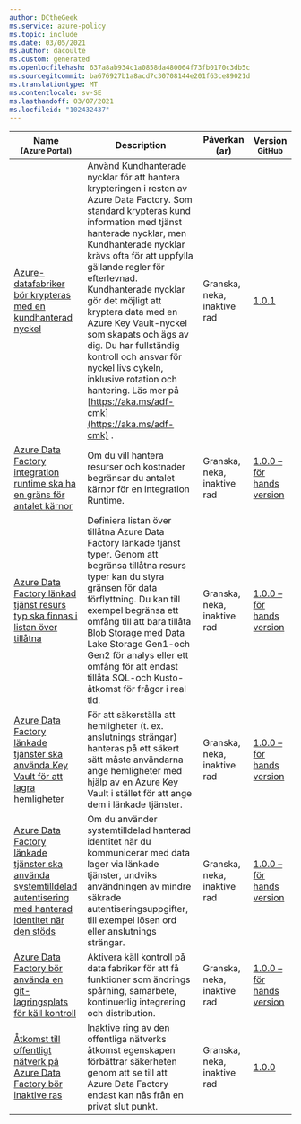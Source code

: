 ```yaml
---
author: DCtheGeek
ms.service: azure-policy
ms.topic: include
ms.date: 03/05/2021
ms.author: dacoulte
ms.custom: generated
ms.openlocfilehash: 637a8ab934c1a0858da480064f73fb0170c3db5c
ms.sourcegitcommit: ba676927b1a8acd7c30708144e201f63ce89021d
ms.translationtype: MT
ms.contentlocale: sv-SE
ms.lasthandoff: 03/07/2021
ms.locfileid: "102432437"
---
```

|Name<br /><sub>(Azure Portal)</sub> |Description |Påverkan (ar) |Version<br /><sub>GitHub</sub> |
|---|---|---|---|
|[Azure-datafabriker bör krypteras med en kundhanterad nyckel](https://portal.azure.com/#blade/Microsoft_Azure_Policy/PolicyDetailBlade/definitionId/%2Fproviders%2FMicrosoft.Authorization%2FpolicyDefinitions%2F4ec52d6d-beb7-40c4-9a9e-fe753254690e) |Använd Kundhanterade nycklar för att hantera krypteringen i resten av Azure Data Factory. Som standard krypteras kund information med tjänst hanterade nycklar, men Kundhanterade nycklar krävs ofta för att uppfylla gällande regler för efterlevnad. Kundhanterade nycklar gör det möjligt att kryptera data med en Azure Key Vault-nyckel som skapats och ägs av dig. Du har fullständig kontroll och ansvar för nyckel livs cykeln, inklusive rotation och hantering. Läs mer på [https://aka.ms/adf-cmk](https://aka.ms/adf-cmk) . |Granska, neka, inaktive rad |[1.0.1](https://github.com/Azure/azure-policy/blob/master/built-in-policies/policyDefinitions/Data%20Factory/DataFactory_CustomerManagedKey_Audit.json) |
|[Azure Data Factory integration runtime ska ha en gräns för antalet kärnor](https://portal.azure.com/#blade/Microsoft_Azure_Policy/PolicyDetailBlade/definitionId/%2Fproviders%2FMicrosoft.Authorization%2FpolicyDefinitions%2F85bb39b5-2f66-49f8-9306-77da3ac5130f) |Om du vill hantera resurser och kostnader begränsar du antalet kärnor för en integration Runtime. |Granska, neka, inaktive rad |[1.0.0 – för hands version](https://github.com/Azure/azure-policy/blob/master/built-in-policies/policyDefinitions/Data%20Factory/IR_Core_Count_Exceeds_Audit.json) |
|[Azure Data Factory länkad tjänst resurs typ ska finnas i listan över tillåtna](https://portal.azure.com/#blade/Microsoft_Azure_Policy/PolicyDetailBlade/definitionId/%2Fproviders%2FMicrosoft.Authorization%2FpolicyDefinitions%2F6809a3d0-d354-42fb-b955-783d207c62a8) |Definiera listan över tillåtna Azure Data Factory länkade tjänst typer. Genom att begränsa tillåtna resurs typer kan du styra gränsen för data förflyttning. Du kan till exempel begränsa ett omfång till att bara tillåta Blob Storage med Data Lake Storage Gen1-och Gen2 för analys eller ett omfång för att endast tillåta SQL-och Kusto-åtkomst för frågor i real tid. |Granska, neka, inaktive rad |[1.0.0 – för hands version](https://github.com/Azure/azure-policy/blob/master/built-in-policies/policyDefinitions/Data%20Factory/LinkedService_ResourceType_Audit.json) |
|[Azure Data Factory länkade tjänster ska använda Key Vault för att lagra hemligheter](https://portal.azure.com/#blade/Microsoft_Azure_Policy/PolicyDetailBlade/definitionId/%2Fproviders%2FMicrosoft.Authorization%2FpolicyDefinitions%2F127ef6d7-242f-43b3-9eef-947faf1725d0) |För att säkerställa att hemligheter (t. ex. anslutnings strängar) hanteras på ett säkert sätt måste användarna ange hemligheter med hjälp av en Azure Key Vault i stället för att ange dem i länkade tjänster. |Granska, neka, inaktive rad |[1.0.0 – för hands version](https://github.com/Azure/azure-policy/blob/master/built-in-policies/policyDefinitions/Data%20Factory/LinkedService_InlineSecrets_Audit.json) |
|[Azure Data Factory länkade tjänster ska använda systemtilldelad autentisering med hanterad identitet när den stöds](https://portal.azure.com/#blade/Microsoft_Azure_Policy/PolicyDetailBlade/definitionId/%2Fproviders%2FMicrosoft.Authorization%2FpolicyDefinitions%2Ff78ccdb4-7bf4-4106-8647-270491d2978a) |Om du använder systemtilldelad hanterad identitet när du kommunicerar med data lager via länkade tjänster, undviks användningen av mindre säkrade autentiseringsuppgifter, till exempel lösen ord eller anslutnings strängar. |Granska, neka, inaktive rad |[1.0.0 – för hands version](https://github.com/Azure/azure-policy/blob/master/built-in-policies/policyDefinitions/Data%20Factory/LinkedService_All_Auth_Audit_except_MSI.json) |
|[Azure Data Factory bör använda en git-lagringsplats för käll kontroll](https://portal.azure.com/#blade/Microsoft_Azure_Policy/PolicyDetailBlade/definitionId/%2Fproviders%2FMicrosoft.Authorization%2FpolicyDefinitions%2F77d40665-3120-4348-b539-3192ec808307) |Aktivera käll kontroll på data fabriker för att få funktioner som ändrings spårning, samarbete, kontinuerlig integrering och distribution. |Granska, neka, inaktive rad |[1.0.0 – för hands version](https://github.com/Azure/azure-policy/blob/master/built-in-policies/policyDefinitions/Data%20Factory/Factory_None_GIT_Audit.json) |
|[Åtkomst till offentligt nätverk på Azure Data Factory bör inaktive ras](https://portal.azure.com/#blade/Microsoft_Azure_Policy/PolicyDetailBlade/definitionId/%2Fproviders%2FMicrosoft.Authorization%2FpolicyDefinitions%2F1cf164be-6819-4a50-b8fa-4bcaa4f98fb6) |Inaktive ring av den offentliga nätverks åtkomst egenskapen förbättrar säkerheten genom att se till att Azure Data Factory endast kan nås från en privat slut punkt. |Granska, neka, inaktive rad |[1.0.0](https://github.com/Azure/azure-policy/blob/master/built-in-policies/policyDefinitions/Data%20Factory/DataFactory_PublicNetworkAccess_Audit.json) |
